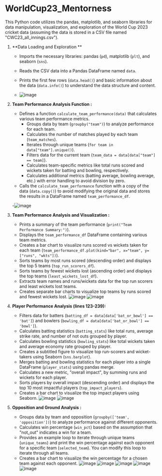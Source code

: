 # WorldCup23_Mentorness


This Python code utilizes the pandas, matplotlib, and seaborn libraries for data manipulation, visualization, and exploration of the World Cup 2023 cricket data (assuming the data is stored in a CSV file named "CWC23_all_innings.csv").

1. **Data Loading and Exploration **
   - Imports the necessary libraries: pandas (`pd`), matplotlib (`plt`), and seaborn (`sns`).
   - Reads the CSV data into a Pandas DataFrame named `data`.
   - Prints the first few rows (`data.head()`) and basic information about the data (`data.info()`) to understand the data structure and content.
  
   - ![image](https://github.com/shehababdo/WorldCup23_Mentorness/assets/92190446/c3019f1a-a413-407b-bb45-056b2dd7b9ea)


2. **Team Performance Analysis Function :**
   - Defines a function `calculate_team_performance(data)` that calculates various team performance metrics.
     - Groups data by team (`groupby("team")`) to analyze performance for each team.
     - Calculates the number of matches played by each team (`team_matches`).
     - Iterates through unique teams (`for team in data["team"].unique()`).
     - Filters data for the current team (`team_data = data[data["team"] == team]`).
     - Calculates team-specific metrics like total runs scored and wickets taken for batting and bowling, respectively.
     - Calculates additional metrics (batting average, bowling average, etc.) with error handling to avoid division by zero.
   - Calls the `calculate_team_performance` function with a copy of the data (`data.copy()`) to avoid modifying the original data and stores the results in a DataFrame named `team_performance_df`.
  
   -![image](https://github.com/shehababdo/WorldCup23_Mentorness/assets/92190446/1fba4a67-3e80-4eb6-8ce5-c385d67191cf)
    
   


4. **Team Performance Analysis and Visualization :**
   - Prints a summary of the team performance (`print("Team Performance Summary:")`).
   - Displays the `team_performance_df` DataFrame containing various team metrics.
   - Creates a bar chart to visualize runs scored vs wickets taken for each team (`team_performance_df.plot(kind="bar", x="team", y=["runs", "wkts"])`).
   - Sorts teams by most runs scored (descending order) and displays the top 5 teams (`top_run_scorers_df`).
   - Sorts teams by fewest wickets lost (ascending order) and displays the top teams (`least_wickets_lost_df`).
   - Extracts team names and runs/wickets data for the top run scorers and least wickets lost teams.
   - Creates separate bar charts to visualize top teams by runs scored and fewest wickets lost.
    ![image](https://github.com/shehababdo/WorldCup23_Mentorness/assets/92190446/a3ac7d80-a286-4c2c-b1a4-1eb4f6a3d06b)
    ![image](https://github.com/shehababdo/WorldCup23_Mentorness/assets/92190446/40924c09-e2a9-4544-92bb-08e6730ebaa8)
5. **Player Performance Analysis (lines 123-239):**
   - Filters data for batters (`batting_df = data[data['bat_or_bowl'] == 'bat']`) and bowlers (`bowling_df = data[data['bat_or_bowl'] == 'bowl']`).
   - Calculates batting statistics (`batting_stats`) like total runs, average strike rate, and number of not outs grouped by player.
   - Calculates bowling statistics (`bowling_stats`) like total wickets taken and average economy rate grouped by player.
   - Creates a subtitled figure to visualize top run-scorers and wicket-takers using Seaborn (`sns.barplot`).
   - Merges batting and bowling statistics for each player into a single DataFrame (`player_stats`) using pandas merge.
   - Calculates a new metric, "overall impact", by summing runs and wickets for each player.
   - Sorts players by overall impact (descending order) and displays the top 10 most impactful players (`top_impact_players`).
   - Creates a bar chart to visualize the top impact players using Seaborn.
![image](https://github.com/shehababdo/WorldCup23_Mentorness/assets/92190446/0e19c7f9-d36e-491e-ad20-0991a234078b)
![image](https://github.com/shehababdo/WorldCup23_Mentorness/assets/92190446/73d4dcd5-ecca-41a2-97e2-c2ca6faa77a8)


6. **Opposition and Ground Analysis :**
   - Groups data by team and opposition (`groupby(['team', 'opposition'])`) to analyze performance against different opponents.
   - Calculates win percentage (`win_pct`) based on the assumption that "not_out" indicates a win for a team.
   - Provides an example loop to iterate through unique teams (`unique_teams`) and print the win percentage against each opponent for a specific team (`selected_team`). You can modify this loop to iterate through all teams.
   - Creates a bar chart to visualize the win percentage for a chosen team against each opponent.
![image](https://github.com/shehababdo/WorldCup23_Mentorness/assets/92190446/2dd60902-5828-4bab-8f7d-6acaa52dc909)
![image](https://github.com/shehababdo/WorldCup23_Mentorness/assets/92190446/557f375c-f334-401a-851c-c616c5b43553)
![image](https://github.com/shehababdo/WorldCup23_Mentorness/assets/92190446/1d5c8e5d-ada7-484a-a430-e6938b72b7f5)
![image](https://github.com/shehababdo/WorldCup23_Mentorness/assets/92190446/7337307e-a252-4509-8a08-d5f6aaec5da0)
![image](https://github.com/shehababdo/WorldCup23_Mentorness/assets/92190446/75300e00-2ec9-44f7-8b39-0961dd41378a)
